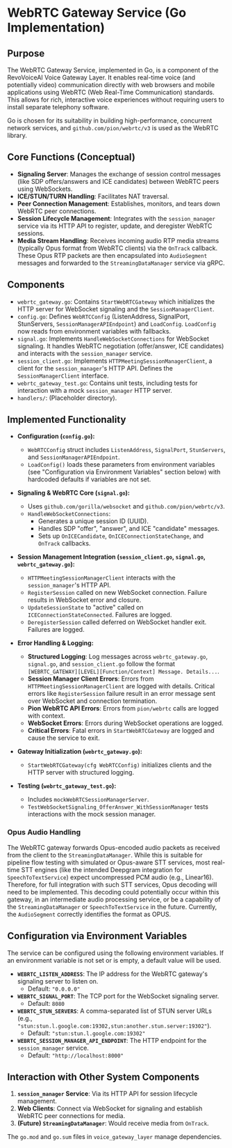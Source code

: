 # WebRTC Gateway Service (Go Implementation)

## Purpose

The WebRTC Gateway Service, implemented in Go, is a component of the RevoVoiceAI Voice Gateway Layer. It enables real-time voice (and potentially video) communication directly with web browsers and mobile applications using WebRTC (Web Real-Time Communication) standards. This allows for rich, interactive voice experiences without requiring users to install separate telephony software.

Go is chosen for its suitability in building high-performance, concurrent network services, and `github.com/pion/webrtc/v3` is used as the WebRTC library.

## Core Functions (Conceptual)

*   **Signaling Server**: Manages the exchange of session control messages (like SDP offers/answers and ICE candidates) between WebRTC peers using WebSockets.
*   **ICE/STUN/TURN Handling**: Facilitates NAT traversal.
*   **Peer Connection Management**: Establishes, monitors, and tears down WebRTC peer connections.
*   **Session Lifecycle Management**: Integrates with the `session_manager` service via its HTTP API to register, update, and deregister WebRTC sessions.
*   **Media Stream Handling**: Receives incoming audio RTP media streams (typically Opus format from WebRTC clients) via the `OnTrack` callback. These Opus RTP packets are then encapsulated into `AudioSegment` messages and forwarded to the `StreamingDataManager` service via gRPC.

## Components

*   `webrtc_gateway.go`: Contains `StartWebRTCGateway` which initializes the HTTP server for WebSocket signaling and the `SessionManagerClient`.
*   `config.go`: Defines `WebRTCConfig` (ListenAddress, SignalPort, StunServers, `SessionManagerAPIEndpoint`) and `LoadConfig`. `LoadConfig` now reads from environment variables with fallbacks.
*   `signal.go`: Implements `HandleWebSocketConnections` for WebSocket signaling. It handles WebRTC negotiation (offer/answer, ICE candidates) and interacts with the `session_manager` service.
*   `session_client.go`: Implements `HTTPMeetingSessionManagerClient`, a client for the `session_manager`'s HTTP API. Defines the `SessionManagerClient` interface.
*   `webrtc_gateway_test.go`: Contains unit tests, including tests for interaction with a mock `session_manager` HTTP server.
*   `handlers/`: (Placeholder directory).

## Implemented Functionality

*   **Configuration (`config.go`):**
    *   `WebRTCConfig` struct includes `ListenAddress`, `SignalPort`, `StunServers`, and `SessionManagerAPIEndpoint`.
    *   `LoadConfig()` loads these parameters from environment variables (see "Configuration via Environment Variables" section below) with hardcoded defaults if variables are not set.

*   **Signaling & WebRTC Core (`signal.go`):**
    *   Uses `github.com/gorilla/websocket` and `github.com/pion/webrtc/v3`.
    *   `HandleWebSocketConnections`:
        *   Generates a unique session ID (UUID).
        *   Handles SDP "offer", "answer", and ICE "candidate" messages.
        *   Sets up `OnICECandidate`, `OnICEConnectionStateChange`, and `OnTrack` callbacks.

*   **Session Management Integration (`session_client.go`, `signal.go`, `webrtc_gateway.go`):**
    *   `HTTPMeetingSessionManagerClient` interacts with the `session_manager`'s HTTP API.
    *   `RegisterSession` called on new WebSocket connection. Failure results in WebSocket error and closure.
    *   `UpdateSessionState` to "active" called on `ICEConnectionStateConnected`. Failures are logged.
    *   `DeregisterSession` called deferred on WebSocket handler exit. Failures are logged.

*   **Error Handling & Logging:**
    *   **Structured Logging**: Log messages across `webrtc_gateway.go`, `signal.go`, and `session_client.go` follow the format `[WEBRTC_GATEWAY][LEVEL][Function/Context] Message. Details...`.
    *   **Session Manager Client Errors**: Errors from `HTTPMeetingSessionManagerClient` are logged with details. Critical errors like `RegisterSession` failure result in an error message sent over WebSocket and connection termination.
    *   **Pion WebRTC API Errors**: Errors from `pion/webrtc` calls are logged with context.
    *   **WebSocket Errors**: Errors during WebSocket operations are logged.
    *   **Critical Errors**: Fatal errors in `StartWebRTCGateway` are logged and cause the service to exit.

*   **Gateway Initialization (`webrtc_gateway.go`):**
    *   `StartWebRTCGateway(cfg WebRTCConfig)` initializes clients and the HTTP server with structured logging.

*   **Testing (`webrtc_gateway_test.go`):**
    *   Includes `mockWebRTCSessionManagerServer`.
    *   `TestWebSocketSignaling_OfferAnswer_WithSessionManager` tests interactions with the mock session manager.

### Opus Audio Handling
The WebRTC gateway forwards Opus-encoded audio packets as received from the client to the `StreamingDataManager`. While this is suitable for pipeline flow testing with simulated or Opus-aware STT services, most real-time STT engines (like the intended Deepgram integration for `SpeechToTextService`) expect uncompressed PCM audio (e.g., Linear16). Therefore, for full integration with such STT services, Opus decoding will need to be implemented. This decoding could potentially occur within this gateway, in an intermediate audio processing service, or be a capability of the `StreamingDataManager` or `SpeechToTextService` in the future. Currently, the `AudioSegment` correctly identifies the format as OPUS.

## Configuration via Environment Variables

The service can be configured using the following environment variables. If an environment variable is not set or is empty, a default value will be used.

*   **`WEBRTC_LISTEN_ADDRESS`**: The IP address for the WebRTC gateway's signaling server to listen on.
    *   Default: `"0.0.0.0"`
*   **`WEBRTC_SIGNAL_PORT`**: The TCP port for the WebSocket signaling server.
    *   Default: `8080`
*   **`WEBRTC_STUN_SERVERS`**: A comma-separated list of STUN server URLs (e.g., `"stun:stun.l.google.com:19302,stun:another.stun.server:19302"`).
    *   Default: `"stun:stun.l.google.com:19302"`
*   **`WEBRTC_SESSION_MANAGER_API_ENDPOINT`**: The HTTP endpoint for the `session_manager` service.
    *   Default: `"http://localhost:8000"`

## Interaction with Other System Components

1.  **`session_manager` Service**: Via its HTTP API for session lifecycle management.
2.  **Web Clients**: Connect via WebSocket for signaling and establish WebRTC peer connections for media.
3.  **(Future) `StreamingDataManager`**: Would receive media from `OnTrack`.

The `go.mod` and `go.sum` files in `voice_gateway_layer` manage dependencies.
